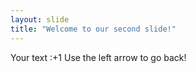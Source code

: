 ```yaml
---
layout: slide
title: "Welcome to our second slide!"
---
```

Your text :+1
Use the left arrow to go back!

